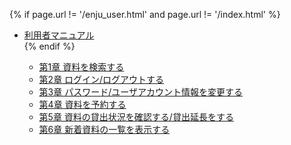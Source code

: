 {% if page.url != '/enju_user.html' and page.url != '/index.html' %}
<ul class="toc">
<li><a href="enju_user.html">利用者マニュアル</a></li>
{% endif %}
<ul>
<li><a {% if page.url == '/enju_user_1.html' %} class="active" {% endif %} href="enju_user_1.html">第1章 資料を検索する</a></li>
<li><a {% if page.url == '/enju_user_2.html' %} class="active" {% endif %} href="enju_user_2.html">第2章 ログイン/ログアウトする</a></li>
<li><a {% if page.url == '/enju_user_3.html' %} class="active" {% endif %} href="enju_user_3.html">第3章 パスワード/ユーザアカウント情報を変更する</a></li>
<li><a {% if page.url == '/enju_user_4.html' %} class="active" {% endif %} href="enju_user_4.html">第4章 資料を予約する</a></li>
<li><a {% if page.url == '/enju_user_5.html' %} class="active" {% endif %} href="enju_user_5.html">第5章 資料の貸出状況を確認する/貸出延長をする</a></li>
<li><a {% if page.url == '/enju_user_6.html' %} class="active" {% endif %} href="enju_user_6.html">第6章 新着資料の一覧を表示する</a></li>
</ul>
